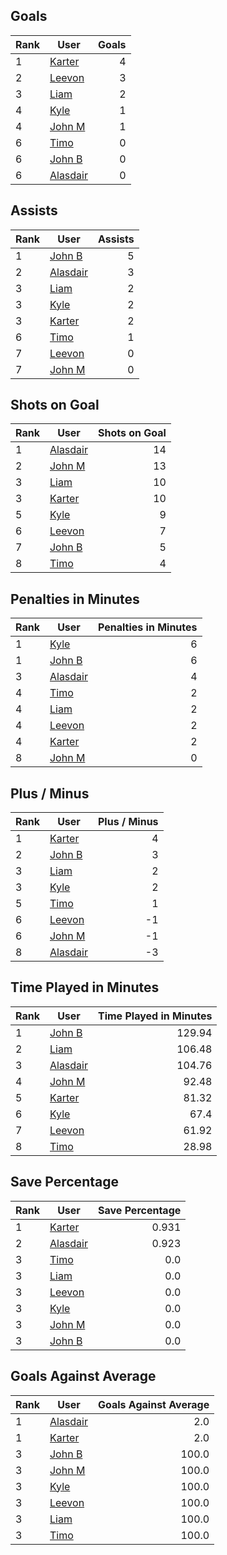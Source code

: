 ## Goals
| Rank | User | Goals |
| :--- | ---- | ---------: |
| 1 | [Karter](https://github.com/llevasseur/fantasy-hockey-league/blob/main/ROSTERS.md#Karter) |  4 |
| 2 | [Leevon](https://github.com/llevasseur/fantasy-hockey-league/blob/main/ROSTERS.md#Leevon) |  3 |
| 3 | [Liam](https://github.com/llevasseur/fantasy-hockey-league/blob/main/ROSTERS.md#Liam) |  2 |
| 4 | [Kyle](https://github.com/llevasseur/fantasy-hockey-league/blob/main/ROSTERS.md#Kyle) |  1 |
| 4 | [John M](https://github.com/llevasseur/fantasy-hockey-league/blob/main/ROSTERS.md#John-M) |  1 |
| 6 | [Timo](https://github.com/llevasseur/fantasy-hockey-league/blob/main/ROSTERS.md#Timo) |  0 |
| 6 | [John B](https://github.com/llevasseur/fantasy-hockey-league/blob/main/ROSTERS.md#John-B) |  0 |
| 6 | [Alasdair](https://github.com/llevasseur/fantasy-hockey-league/blob/main/ROSTERS.md#Alasdair) |  0 |
## Assists
| Rank | User | Assists |
| :--- | ---- | ---------: |
| 1 | [John B](https://github.com/llevasseur/fantasy-hockey-league/blob/main/ROSTERS.md#John-B) |  5 |
| 2 | [Alasdair](https://github.com/llevasseur/fantasy-hockey-league/blob/main/ROSTERS.md#Alasdair) |  3 |
| 3 | [Liam](https://github.com/llevasseur/fantasy-hockey-league/blob/main/ROSTERS.md#Liam) |  2 |
| 3 | [Kyle](https://github.com/llevasseur/fantasy-hockey-league/blob/main/ROSTERS.md#Kyle) |  2 |
| 3 | [Karter](https://github.com/llevasseur/fantasy-hockey-league/blob/main/ROSTERS.md#Karter) |  2 |
| 6 | [Timo](https://github.com/llevasseur/fantasy-hockey-league/blob/main/ROSTERS.md#Timo) |  1 |
| 7 | [Leevon](https://github.com/llevasseur/fantasy-hockey-league/blob/main/ROSTERS.md#Leevon) |  0 |
| 7 | [John M](https://github.com/llevasseur/fantasy-hockey-league/blob/main/ROSTERS.md#John-M) |  0 |
## Shots on Goal
| Rank | User | Shots on Goal |
| :--- | ---- | ---------: |
| 1 | [Alasdair](https://github.com/llevasseur/fantasy-hockey-league/blob/main/ROSTERS.md#Alasdair) |  14 |
| 2 | [John M](https://github.com/llevasseur/fantasy-hockey-league/blob/main/ROSTERS.md#John-M) |  13 |
| 3 | [Liam](https://github.com/llevasseur/fantasy-hockey-league/blob/main/ROSTERS.md#Liam) |  10 |
| 3 | [Karter](https://github.com/llevasseur/fantasy-hockey-league/blob/main/ROSTERS.md#Karter) |  10 |
| 5 | [Kyle](https://github.com/llevasseur/fantasy-hockey-league/blob/main/ROSTERS.md#Kyle) |  9 |
| 6 | [Leevon](https://github.com/llevasseur/fantasy-hockey-league/blob/main/ROSTERS.md#Leevon) |  7 |
| 7 | [John B](https://github.com/llevasseur/fantasy-hockey-league/blob/main/ROSTERS.md#John-B) |  5 |
| 8 | [Timo](https://github.com/llevasseur/fantasy-hockey-league/blob/main/ROSTERS.md#Timo) |  4 |
## Penalties in Minutes
| Rank | User | Penalties in Minutes |
| :--- | ---- | ---------: |
| 1 | [Kyle](https://github.com/llevasseur/fantasy-hockey-league/blob/main/ROSTERS.md#Kyle) |  6 |
| 1 | [John B](https://github.com/llevasseur/fantasy-hockey-league/blob/main/ROSTERS.md#John-B) |  6 |
| 3 | [Alasdair](https://github.com/llevasseur/fantasy-hockey-league/blob/main/ROSTERS.md#Alasdair) |  4 |
| 4 | [Timo](https://github.com/llevasseur/fantasy-hockey-league/blob/main/ROSTERS.md#Timo) |  2 |
| 4 | [Liam](https://github.com/llevasseur/fantasy-hockey-league/blob/main/ROSTERS.md#Liam) |  2 |
| 4 | [Leevon](https://github.com/llevasseur/fantasy-hockey-league/blob/main/ROSTERS.md#Leevon) |  2 |
| 4 | [Karter](https://github.com/llevasseur/fantasy-hockey-league/blob/main/ROSTERS.md#Karter) |  2 |
| 8 | [John M](https://github.com/llevasseur/fantasy-hockey-league/blob/main/ROSTERS.md#John-M) |  0 |
## Plus / Minus
| Rank | User | Plus / Minus |
| :--- | ---- | ---------: |
| 1 | [Karter](https://github.com/llevasseur/fantasy-hockey-league/blob/main/ROSTERS.md#Karter) |  4 |
| 2 | [John B](https://github.com/llevasseur/fantasy-hockey-league/blob/main/ROSTERS.md#John-B) |  3 |
| 3 | [Liam](https://github.com/llevasseur/fantasy-hockey-league/blob/main/ROSTERS.md#Liam) |  2 |
| 3 | [Kyle](https://github.com/llevasseur/fantasy-hockey-league/blob/main/ROSTERS.md#Kyle) |  2 |
| 5 | [Timo](https://github.com/llevasseur/fantasy-hockey-league/blob/main/ROSTERS.md#Timo) |  1 |
| 6 | [Leevon](https://github.com/llevasseur/fantasy-hockey-league/blob/main/ROSTERS.md#Leevon) |  -1 |
| 6 | [John M](https://github.com/llevasseur/fantasy-hockey-league/blob/main/ROSTERS.md#John-M) |  -1 |
| 8 | [Alasdair](https://github.com/llevasseur/fantasy-hockey-league/blob/main/ROSTERS.md#Alasdair) |  -3 |
## Time Played in Minutes
| Rank | User | Time Played in Minutes |
| :--- | ---- | ---------: |
| 1 | [John B](https://github.com/llevasseur/fantasy-hockey-league/blob/main/ROSTERS.md#John-B) |  129.94 |
| 2 | [Liam](https://github.com/llevasseur/fantasy-hockey-league/blob/main/ROSTERS.md#Liam) |  106.48 |
| 3 | [Alasdair](https://github.com/llevasseur/fantasy-hockey-league/blob/main/ROSTERS.md#Alasdair) |  104.76 |
| 4 | [John M](https://github.com/llevasseur/fantasy-hockey-league/blob/main/ROSTERS.md#John-M) |  92.48 |
| 5 | [Karter](https://github.com/llevasseur/fantasy-hockey-league/blob/main/ROSTERS.md#Karter) |  81.32 |
| 6 | [Kyle](https://github.com/llevasseur/fantasy-hockey-league/blob/main/ROSTERS.md#Kyle) |  67.4 |
| 7 | [Leevon](https://github.com/llevasseur/fantasy-hockey-league/blob/main/ROSTERS.md#Leevon) |  61.92 |
| 8 | [Timo](https://github.com/llevasseur/fantasy-hockey-league/blob/main/ROSTERS.md#Timo) |  28.98 |
## Save Percentage
| Rank | User | Save Percentage |
| :--- | ---- | ---------: |
| 1 | [Karter](https://github.com/llevasseur/fantasy-hockey-league/blob/main/ROSTERS.md#Karter) |  0.931 |
| 2 | [Alasdair](https://github.com/llevasseur/fantasy-hockey-league/blob/main/ROSTERS.md#Alasdair) |  0.923 |
| 3 | [Timo](https://github.com/llevasseur/fantasy-hockey-league/blob/main/ROSTERS.md#Timo) |  0.0 |
| 3 | [Liam](https://github.com/llevasseur/fantasy-hockey-league/blob/main/ROSTERS.md#Liam) |  0.0 |
| 3 | [Leevon](https://github.com/llevasseur/fantasy-hockey-league/blob/main/ROSTERS.md#Leevon) |  0.0 |
| 3 | [Kyle](https://github.com/llevasseur/fantasy-hockey-league/blob/main/ROSTERS.md#Kyle) |  0.0 |
| 3 | [John M](https://github.com/llevasseur/fantasy-hockey-league/blob/main/ROSTERS.md#John-M) |  0.0 |
| 3 | [John B](https://github.com/llevasseur/fantasy-hockey-league/blob/main/ROSTERS.md#John-B) |  0.0 |
## Goals Against Average
| Rank | User | Goals Against Average |
| :--- | ---- | ---------: |
| 1 | [Alasdair](https://github.com/llevasseur/fantasy-hockey-league/blob/main/ROSTERS.md#Alasdair) |  2.0 |
| 1 | [Karter](https://github.com/llevasseur/fantasy-hockey-league/blob/main/ROSTERS.md#Karter) |  2.0 |
| 3 | [John B](https://github.com/llevasseur/fantasy-hockey-league/blob/main/ROSTERS.md#John-B) |  100.0 |
| 3 | [John M](https://github.com/llevasseur/fantasy-hockey-league/blob/main/ROSTERS.md#John-M) |  100.0 |
| 3 | [Kyle](https://github.com/llevasseur/fantasy-hockey-league/blob/main/ROSTERS.md#Kyle) |  100.0 |
| 3 | [Leevon](https://github.com/llevasseur/fantasy-hockey-league/blob/main/ROSTERS.md#Leevon) |  100.0 |
| 3 | [Liam](https://github.com/llevasseur/fantasy-hockey-league/blob/main/ROSTERS.md#Liam) |  100.0 |
| 3 | [Timo](https://github.com/llevasseur/fantasy-hockey-league/blob/main/ROSTERS.md#Timo) |  100.0 |
